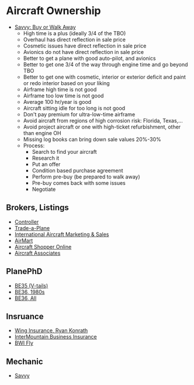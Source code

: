 # Aircraft Ownership

* [Savvy: Buy or Walk Away](https://youtu.be/ObLZRNZcS1E)
  * High time is a plus (ideally 3/4 of the TBO)
  * Overhaul has direct reflection in sale price
  * Cosmetic issues have direct reflection in sale price
  * Avionics do not have direct reflection in sale price
  * Better to get a plane with good auto-pilot, and avionics
  * Better to get one 3/4 of the way through engine time and go beyond TBO
  * Better to get one with cosmetic, interior or exterior deficit and paint or redo interior based on your liking
  * Airframe high time is not good
  * Airframe too low time is not good
  * Average 100 hr/year is good
  * Aircraft sitting idle for too long is not good
  * Don't pay premium for ultra-low-time airframe
  * Avoid aircraft from regions of high corrosion risk: Florida, Texas,...
  * Avoid project aircraft or one with high-ticket refurbishment, other than engine OH
  * Missing log books can bring down sale values 20%-30%
  * Process:
    * Search to find your aircraft
    * Research it
    * Put an offer
    * Condition based purchase agreement
    * Perform pre-buy (be prepared to walk away)
    * Pre-buy comes back with some issues
    * Negotiate

## Brokers, Listings

* [Controller](https://www.controller.com)
* [Trade-a-Plane](https://www.trade-a-plane.com)
* [International Aircraft Marketing & Sales](https://www.intlams.com/shop)
* [AirMart](http://airmart.com/aircraft-for-sale-piston)
* [Aircraft Shopper Online](https://www.aso.com)
* [Aircraft Associates](https://www.aircraftassociates.com)

## PlanePhD

* [BE35 (V-tails)](https://planephd.com/advertisement/mg_aggregator/80/BEECH-35-for-sale)
* [BE36, 1980s](https://planephd.com/advertisement/mg_aggregator/81/BEECH-36-for-sale?max_price=999000&min_year=1980&max_year=1985&max_total_time=13868)
* [BE36, All](https://planephd.com/advertisement/mg_aggregator/81/BEECH-36-for-sale)

## Insruance

* [Wing Insurance, Ryan Konrath](https://www.wingsinsurance.com/who-we-are/leadership-team/)
* [InterMountain Business Insurance](https://teamibi.com)
* [BWI Fly](https://bwifly.com)

## Mechanic

* [Savvy](https://www.savvyaviation.com)
